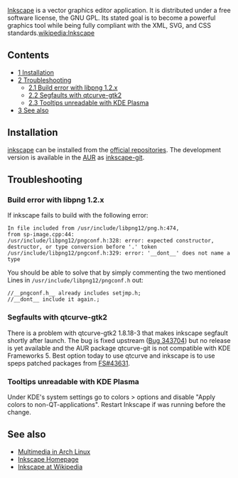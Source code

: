 [Inkscape](http://inkscape.org/) is a vector graphics editor application. It is distributed under a free software license, the GNU GPL. Its stated goal is to become a powerful graphics tool while being fully compliant with the XML, SVG, and CSS standards.[wikipedia:Inkscape](https://en.wikipedia.org/wiki/Inkscape "wikipedia:Inkscape")

## Contents

*   [1 Installation](#Installation)
*   [2 Troubleshooting](#Troubleshooting)
    *   [2.1 Build error with libpng 1.2.x](#Build_error_with_libpng_1.2.x)
    *   [2.2 Segfaults with qtcurve-gtk2](#Segfaults_with_qtcurve-gtk2)
    *   [2.3 Tooltips unreadable with KDE Plasma](#Tooltips_unreadable_with_KDE_Plasma)
*   [3 See also](#See_also)

## Installation

[inkscape](https://www.archlinux.org/packages/?name=inkscape) can be installed from the [official repositories](/index.php/Official_repositories "Official repositories"). The development version is available in the [AUR](/index.php/AUR "AUR") as [inkscape-git](https://aur.archlinux.org/packages/inkscape-git/).

## Troubleshooting

### Build error with libpng 1.2.x

If inkscape fails to build with the following error:

```
In file included from /usr/include/libpng12/png.h:474,
from sp-image.cpp:44:
/usr/include/libpng12/pngconf.h:328: error: expected constructor, destructor, or type conversion before '.' token
/usr/include/libpng12/pngconf.h:329: error: '__dont__' does not name a type

```

You should be able to solve that by simply commenting the two mentioned Lines in `/usr/include/libpng12/pngconf.h` out:

```
//__pngconf.h__ already includes setjmp.h;
//__dont__ include it again.;

```

### Segfaults with qtcurve-gtk2

There is a problem with qtcurve-gtk2 1.8.18-3 that makes inkscape segfault shortly after launch. The bug is fixed upstream ([Bug 343704](https://bugs.kde.org/show_bug.cgi?id=343704#c3)) but no release is yet available and the AUR package qtcurve-git is not compatible with KDE Frameworks 5\. Best option today to use qtcurve and inkscape is to use speps patched packages from [FS#43631](https://bugs.archlinux.org/task/43631#comment132113).

### Tooltips unreadable with KDE Plasma

Under KDE's system settings go to colors > options and disable "Apply colors to non-QT-applications". Restart Inkscape if was running before the change.

## See also

*   [Multimedia in Arch Linux](/index.php/Multimedia_in_Arch_Linux "Multimedia in Arch Linux")
*   [Inkscape Homepage](http://inkscape.org/)
*   [Inkscape at Wikipedia](https://en.wikipedia.org/wiki/Inkscape "wikipedia:Inkscape")